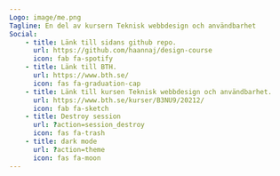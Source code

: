 ```yaml
---
Logo: image/me.png
Tagline: En del av kursern Teknisk webbdesign och användbarhet
Social:
    - title: Länk till sidans github repo.
      url: https://github.com/haannaj/design-course
      icon: fab fa-spotify
    - title: Länk till BTH.
      url: https://www.bth.se/
      icon: fas fa-graduation-cap
    - title: Länk till kursen Teknisk webbdesign och användbarhet.
      url: https://www.bth.se/kurser/B3NU9/20212/
      icon: fab fa-sketch
    - title: Destroy session
      url: ?action=session_destroy
      icon: fas fa-trash
    - title: dark mode
      url: ?action=theme
      icon: fas fa-moon
---
```

